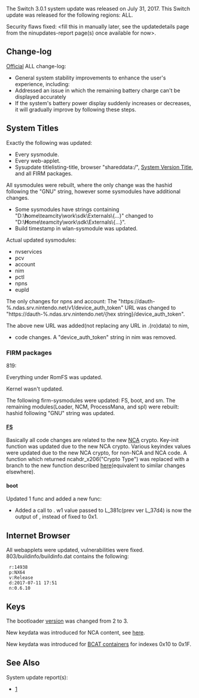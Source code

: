 The Switch 3.0.1 system update was released on July 31, 2017. This
Switch update was released for the following regions: ALL.

Security flaws fixed: \<fill this in manually later, see the
updatedetails page from the ninupdates-report page(s) once available for
now\>.

## Change-log

[Official](http://en-americas-support.nintendo.com/app/answers/detail/a_id/22525/p/897)
ALL change-log:

  - General system stability improvements to enhance the user's
    experience, including:
  - Addressed an issue in which the remaining battery charge can't be
    displayed accurately
  - If the system's battery power display suddenly increases or
    decreases, it will gradually improve by following these steps.

## System Titles

Exactly the following was updated:

  - Every sysmodule.
  - Every web-applet.
  - Sysupdate titlelisting-title, browser "shareddata:/", [System
    Version Title](System%20Version%20Title.md "wikilink"), and all FIRM
    packages.

All sysmodules were rebuilt, where the only change was the hashid
following the "GNU" string, however some sysmodules have additional
changes.

  - Some sysmodules have strings containing
    "D:\\**h**ome\\teamcity\\work\\sdk\\Externals\\{...}" changed to
    "D:\\**H**ome\\teamcity\\work\\sdk\\Externals\\{...}".
  - Build timestamp in wlan-sysmodule was updated.

Actual updated sysmodules:

  - nvservices
  - pcv
  - account
  - nim
  - pctl
  - npns
  - eupld

The only changes for npns and account: The
"https://dauth-%.ndas.srv.nintendo.net/v1/device\_auth\_token" URL was
changed to "https://dauth-%.ndas.srv.nintendo.net/{hex
string}/device\_auth\_token".

The above new URL was added(not replacing any URL in .(ro)data) to nim,
+ code changes. A "device\_auth\_token" string in nim was removed.

### FIRM packages

819:

Everything under RomFS was updated.

Kernel wasn't updated.

The following firm-sysmodules were updated: FS, boot, and sm. The
remaining modules(Loader, NCM, ProcessMana, and spl) were rebuilt:
hashid following "GNU" string was updated.

#### [FS](Filesystem%20services.md "wikilink")

Basically all code changes are related to the new
[NCA](NCA%20Format.md "wikilink") crypto. Key-init function was updated
due to the new NCA crypto. Various keyindex values were updated due to
the new NCA crypto, for non-NCA and NCA code. A function which returned
ncahdr\_x206("Crypto Type") was replaced with a branch to the new
<get-final-cryptotype> function described
[here](NCA%20Format.md "wikilink")(equivalent to similar changes
elsewhere).

#### boot

Updated 1 func and added a new func:

  - Added a call to <new func>. w1 value passed to L\_381c(prev ver
    L\_37d4) is now the output of <mask>, instead of fixed to 0x1.

## Internet Browser

All webapplets were updated, vulnerabilities were fixed.
803/buildinfo/buildinfo.dat contains the following:

` r:14938`  
` p:NX64`  
` v:Release`  
` d:2017-07-11 17:51`  
` n:0.6.10`

## Keys

The bootloader
[version](BCT#bootloader0%20info.md##bootloader0_info "wikilink") was
changed from 2 to 3.

New keydata was introduced for NCA content, see
[here](NCA%20Format.md "wikilink").

New keydata was introduced for [ BCAT
containers](BCAT%20Content%20Container.md "wikilink") for indexes 0x10
to 0x1F.

## See Also

System update
    report(s):

  - [1](https://yls8.mtheall.com/ninupdates/reports.php?date=07-31-17_08-05-16&sys=hac)

